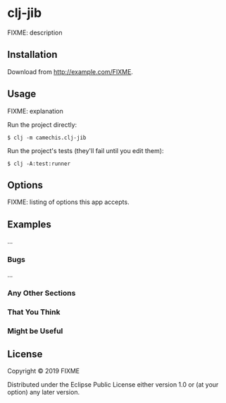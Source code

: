 # clj-jib

FIXME: description

## Installation

Download from http://example.com/FIXME.

## Usage

FIXME: explanation

Run the project directly:

    $ clj -m camechis.clj-jib

Run the project's tests (they'll fail until you edit them):

    $ clj -A:test:runner

## Options

FIXME: listing of options this app accepts.

## Examples

...

### Bugs

...

### Any Other Sections
### That You Think
### Might be Useful

## License

Copyright © 2019 FIXME

Distributed under the Eclipse Public License either version 1.0 or (at
your option) any later version.
